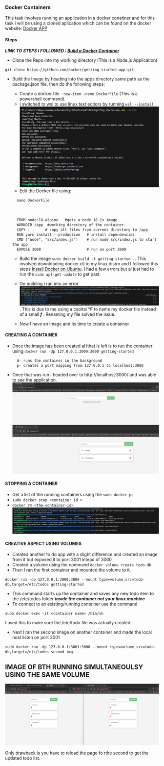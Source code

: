 ### Docker Containers 

This task involves running an application in a docker conatiner and for this task i will be using a cloned aplication which can be found on the docker website:
[Docker APP](https://github.com/docker/getting-started-app/tree/main)


#### Steps

***LINK TO STEPS I FOLLOWED : [Build a Docker Container](https://docs.docker.com/get-started/02_our_app/)***
 - Clone the Repo into my working directory (This is a Node.js Application)
 ```
 git clone https://github.com/docker/getting-started-app.git
 ```

 - Build the Image by heading into the apps directory same path as the package.json file, then do the following steps:
    - Create a docker file - ```new-item -name DockerFile``` (This is a powershell command). 
    - I switched to wsl to use linux text editors by running ```wsl --install``` ![wsl installation](./Assets/wsl.png)
    - Edit the Docker file using:
    ```
      nano DockerFile

    

      FROM node:18-alpine   #gets a node 18 js image
      WORKDIR /app  #working directory of the container
      COPY . .     # copy all files from current directory to /app
      RUN yarn install --production   # install dependencies
      CMD ["node", "src/index.js"]    # run node src/index.js to start the app
      EXPOSE 3000                     # run on port 3000
    ``` 

    - Build the image ```sudo docker build -t getting-started .```. This involved downloading docker cli to my linux distro and I followed this steps [Install Docker on Ubuntu](https://docs.docker.com/desktop/install/ubuntu/). I had a few errors but ai just had to run the ```sudo apt-get update``` to get past.

    - On building i ran into an error ![Docker error](./Assets/docker.png). This is due to me using a capital ***F** to name my docker file instead of a small ***f*** . Renaming my file solved the issue.
    - Now I have an image and its time to create a container.


#### CREATING A CONTAINER 

 - Once the image has been created al lthat is left is to run the container using ```docker run -dp 127.0.0.1:3000:3000 getting-started```
 
         d- runs the container in the background
         p- creates a port mapping from 127.0.0.1 to localhost:3000 
- Once that was run I headed over to http://localhost:3000/ and was able to see the application.
![Working App](./Assets/WorkingApp.png)
![AppExample](./Assets/Examples.png)


#### STOPPING A CONTAINER 
 - Get a list of the running containers using the ```sudo docker ps ```
 - ```sudo docker stop <container id >```
 - ```docker rm <the-container-id>```
 ![Stop](./Assets/stopDocker.png)



 #### CREATIVE ASPECT USING VOLUMES

  - Created another to do app with a slight difference and created an image from it but exposed it to port 3001 intead of 3000
  -  Created a volume using the command ```docker volume create todo-db```
  - Then I ran the first container and mounted the volume to it.
  ```
  docker run -dp 127.0.0.1:3000:3000 --mount type=volume,src=todo-db,target=/etc/todos getting-started
  ```
  - This command starts up the container and saves any new todo item to the /etc/todos folder ***inside the container not your linux machine***
  - To connect to an existing/running container use the command 
  ```
  sudo docker exec -it <container name> /bin/sh
  ```
  I used this to make sure the /etc/todo file was actually created 
  - Next I ran the second image on another container and made the local host listen on port 3001
  ```
  sudo docker run -dp 127.0.0.1:3001:3000 --mount type=volume,src=todo-db,target=/etc/todos second-img
  ``` 

  ## IMAGE OF BTH RUNNING SIMULTANEOULSY USING THE SAME VOLUME  
  ![WORKING](./Assets/SIMULapp.png)

  Only drawback is you have to reload the page fo rthe second to get the updated todo list.